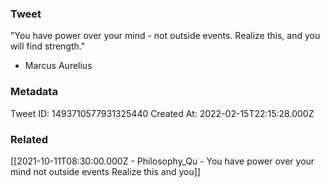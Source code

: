 ### Tweet
"You have power over your mind - not outside events. Realize this, and you will find strength."

- Marcus Aurelius

### Metadata
Tweet ID: 1493710577931325440
Created At: 2022-02-15T22:15:28.000Z

### Related
[[2021-10-11T08:30:00.000Z - Philosophy_Qu - You have power over your mind  not outside events Realize this and you]]

